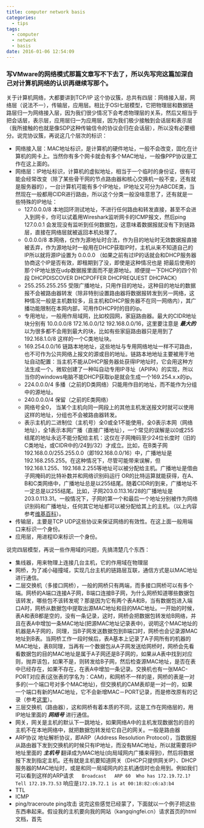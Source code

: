 ```yaml
---
title: computer network basis
categories:
  - tips
tags:
  - computer
  - network
  - basis
date: 2016-01-06 12:54:09
---
```


### 写VMware的网络模式那篇文章写不下去了，所以先写完这篇加深自己对计算机网络的认识再继续写那个。

关于计算机网络，大都要讲到TCP/IP 这个协议簇，总共有四层：网络接入层，网络层（说法不一），传输层，应用层。相比于OSI七层模型，它把物理层和数据链路层归一为网络接入层，因为我们很少情况下会考虑物理层的关系，然后又相当于把会话层，表示层，应用层归一为应用层，因为我们极少接触到会话层和表示层（我所接触的也就是像SDP这种传输信令的协议会归在会话层），所以没有必要细分。说完协议簇，再说这几个层次的标识：
  * 网络接入层：MAC地址标识，是计算机的硬件地址，一般不会改变，固化在计算机的网卡上。当然你有多个网卡就会有多个MAC地址，一般像PPP协议是工作在这上面的。
  * 网络层：IP地址标识，计算机的虚拟地址，相当于一个临时的身份证，很有可能会经常改变（除了某些骨干网的节点路由器和核心交换机一般不变，还有就是服务器的），一台计算机可能有多个IP地址，IP地址又可分为ABCDE类，当然现在一般都用CIDR进行路由，所以这个分类一般没啥意思了，还有就是一些特殊的IP地址：
      * 127.0.0.0/8 本地回环测试地址，不进行任何路由和转发直接，甚至不会进入到网卡，你可以试着用Wireshark监听网卡的ICMP报文，然后ping 127.0.0.1 会发现没有监听到任何数据包，这意味着数据报就没有下到链路层，直接在网络层就被返回本机处理了。
      * 0.0.0.0/8	本网络，仅作为源地址时合法，作为目的地址时无效数据报直接被丢弃，作为源地址时一般用在DHCP获取IP时，主机从来不知道自己的IP所以就将源IP设置为 0.0.0.0 （如果之前有过IP的话就会和DHCP服务器协商这个IP是否有效，即租期到了没，即使是这种情况也是 把最后使用的那个IP地址放在udp数据报里面而不是源地址。顺便提一下DHCP的四个阶段 DHCPDISCOVER DHCPOFFER DHCPREQUEST DHCPACK）
      * 255.255.255.255 受限广播地址，只用作目的地址，这种目的地址的数据报不会被路由器转发（除非特别设置路由器将数据报转发到另一网络，这种情况一般是主机数较多，且主机和DHCP服务器不在同一网络内），其广播功能限制在本网内部，可用作DHCP时的目的ip。
      * 专用地址，一般用作局域网，比如校园网，家庭路由器。最大的CIDR地址块分别有 10.0.0.0/8 172.16.0.0/12 192.168.0.0/16，这里要注意是 ***最大的*** 以为很多都不会用到最大的块，比如有些家庭路由器只是用到了 192.168.1.0/8 这样的一个C类地址块。
      * 169.254.0.0/16 链路本地地址，这些地址与专用网络地址一样不可路由，也不可作为公共网络上报文的源或目的地址。链路本地地址主要被用于地址自动配置：当主机不能从DHCP服务器处获得IP地址时，它会用这种方法生成一个。微软创建了一种叫自动专用IP寻址（APIPA）的实现，所以当你的windows电脑不能DHCP获取ip是就会生成一个169.254.x.x的ip。
      * 224.0.0.0/4	多播（之前的D类网络）只能用作目的地址，而不能作为分组中的源地址。
      * 240.0.0.0/4	保留（之前的E类网络）
      * 网络号全0， 当某个主机向同一网段上的其他主机发送报文时就可以使用这样的地址，分组也不会被路由器转发。
      * 表示主机的二进制位（主机号）全0或全1不能使用，全0表示本网（网络地址），全1表示本网广播（直接广播地址），一个常见的误解是以0或255结尾的地址永远不能分配给主机：这仅在子网掩码至少24位长度时（旧的C类地址，或CIDR中的/24到/32）才成立。比如，在B类子网192.168.0.0/255.255.0.0（即192.168.0.0/16）中，广播地址是192.168.255.255。在这种情况下，尽管可能带来误解，但192.168.1.255、192.168.2.255等地址可以被分配给主机。广播地址是借由子网掩码的比特补数并和网络识别码运行 OR的比特运算就能获得，在A、B和C类网络中，广播地址总是以255结尾。随着CIDR的到来，广播地址不一定总是以255结尾。比如，子网203.0.113.16/28的广播地址是203.0.113.31。一般情况下，子网的第一个和最后一个地址分别被作为网络识别码和广播地址，任何其它地址都可以被分配给其上的主机。（以上内容参考[维基百科](https://zh.wikipedia.org/wiki/IPv4)）。
  * 传输层，主要是TCP UDP这些协议来保证网络的有效性。在这上面一般用端口来标识一个身份。
  * 应用层，用进程ID来标识一个身份。

说完四层模型，再说一些作用域的问题，先搞清楚几个东西：
  * 集线器，用来物理上连接几台主机，它的作用域在物理层
  * 网桥，为了减小碰撞域，实现几台主机的链路层互联，通信方式是以MAC地址进行通信。
  * 二层交换机（多接口网桥），一般的网桥只有两端，而多接口网桥可以有多个端。网桥的A端口连接A子网，B端口连接B子网，为什么网桥知道哪些数据包该转发，哪些包不该转发呢？那是因为它有两个表A和B，当有数据包进入端口A时，网桥从数据包中提取出源MAC地址和目的MAC地址。一开始的时候，表A和表B都是空的，没有一条记录，这时，网桥会把数据包转发给B网络，并且在表A中增加一条MAC地址(把源MAC地址记录表中)，说明这个MAC地址的机器是A子网的，同理，当B子网发送数据包到B端口时，网桥也会记录源MAC地址到B表。当网桥工作一段时候后，表A基本上记录了A子网所有的机器的MAC地址，表B同理，当再有一个数据包从A子网发送给网桥时，网桥会先看看数据包的目的MAC地址是属于A子网还是B子网的，如果从A表中找到对应则，抛弃该包，如果不是，则转发给B子网，然后检查源MAC地址，是否在表中已经存在，如果不存在，在表A中增加一条记录。交换机也有一张MAC-PORT对应表(这张表的学名为：CAM)，和网桥不一样的是，网桥的表是一对多的(一个端口号对多个MAC地址)，但交换机的CAM表却是一对一的，如果一个端口有新的MAC地址，它不会新增MAC－PORT记录，而是修改原有的记录（参考[这里](http://network.51cto.com/art/201107/277187.htm)）。
  * 三层交换机（路由器），这和网桥有着本质的不同，这是工作在网络层的，用IP地址里面的 ***网络号*** 进行通信。
  * 网关，网关是主机的默认下一跳地址，如果网络A中的主机发现数据包的目的主机不在本地网络中，就把数据包转发给它自己的网关。一般是路由器
  * ARP协议 地址解析协议，即ARP（Address Resolution Protocol），当数据报从路由器下发到交换机的时候只有IP地址，而没有MAC地址，所以就需要将IP地址里面的 ***主机号*** 翻译成为MAC地址(向局域网内广播来得到)，然后将数据报下发到指定主机。还有就是主机要知道网关（DHCP只提供网关IP）、DHCP服务器的MAC地址时，或是和同一局域网内的主机通信时也会用到。例如我们可以看到这样的ARP请求`	Broadcast	ARP	60	Who has 172.19.72.1?  Tell 172.19.73.53` 响应是`172.19.72.1 is at 00:18:82:c6:a3:b4`
  * TTL
  * ICMP
  * ping/traceroute ping攻击
说完这些感觉已经蒙了，下面就以一个例子把这些东西串起来。假设我的主机要向我的网站（kangqingfei.cn）请求首页的html文档，首先
